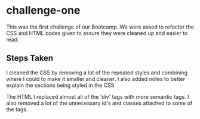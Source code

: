 # challenge-one
This was the first challenge of our Bootcamp. We were asked to refactor the CSS and HTML codes given to assure they were cleaned up and easier to read. 

## Steps Taken  
I cleaned the CSS by removing a lot of the repeated styles and combining where I could to make it smaller and cleaner. I also added notes to better explain the sections being styled in the CSS    

The HTML I replaced almost all of the 'div' tags with more semantic tags. I also removed a lot of the unnecessary id's and classes attached to some of the tags.


